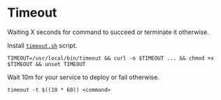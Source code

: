# Timeout

Waiting X seconds for command to succeed or terminate it otherwise.

Install [`timeout.sh`](./timeout.sh) script.

```shell
TIMEOUT=/usr/local/bin/timeout && curl -o $TIMEOUT ... && chmod +x $TIMEOUT && unset TIMEOUT
```

Wait 10m for your service to deploy or fail otherwise.

```shell
timeout -t $((10 * 60)) <command>
```
